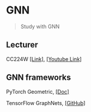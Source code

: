 # GNN
> Study with GNN

## Lecturer
CC224W [[Link]](https://web.stanford.edu/class/cs224w/), [[Youtube Link]](https://youtube.com/playlist?list=PLoROMvodv4rPLKxIpqhjhPgdQy7imNkDn)

## GNN frameworks
PyTorch Geometric, [[Doc]](https://pytorch-geometric.readthedocs.io/en/latest/notes/create_gnn.html#implementing-the-edge-convolution)

TensorFlow GraphNets, [[GitHub]](https://github.com/deepmind/graph_nets)

